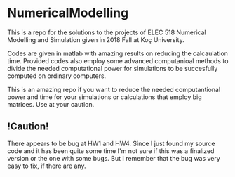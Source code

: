 # NumericalModelling
This is a repo for the solutions to the projects of ELEC 518 Numerical Modelling and Simulation given in 2018 Fall at Koç University.

Codes are given in matlab with amazing results on reducing the calcaulation time. Provided codes also employ some advanced computanioal methods to divide the needed computational power for simulations to be succesfully computed on ordinary computers.

This is an amazing repo if you want to reduce the needed computantional power and time for your simulations or calculations that employ big matrices. Use at your caution. 

## !Caution!

There appears to be bug at HW1 and HW4. Since I just found my source code and it has been quite some time I'm not sure if this was a finalized version or the one with some bugs. But I remember that the bug was very easy to fix, if there are any. 
